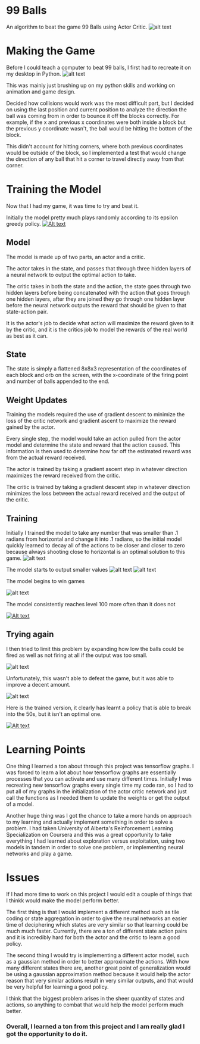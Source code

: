 # 99 Balls
An algorithm to beat the game 99 Balls using Actor Critic.
![alt text](Ballz.png)


# Making the Game
Before I could teach a computer to beat 99 balls, I first had to recreate it on my desktop in Python.
![alt text](99Balls.png)

This was mainly just brushing up on my python skills and working on animation and game design.

Decided how collisions would work was the most difficult part, but I decided on using the last position and current position to analyze the direction the ball was coming from in order to bounce it off the blocks correctly.
For example, if the x and previous x coordinates were both inside a block but the previous y coordinate wasn't, the ball would be hitting the bottom of the block.

This didn't account for hitting corners, where both previous coordinates would be outside of the block, so I implemented a test that would change the direction of any ball that hit a corner to travel directly away from that corner.

# Training the Model
Now that I had my game, it was time to try and beat it. 

Initially the model pretty much plays randomly according to its epsilon greedy policy.
[![Alt text](https://img.youtube.com/vi/cZT-lTS1rxA/0.jpg)](https://www.youtube.com/watch?v=cZT-lTS1rxA)

## Model
The model is made up of two parts, an actor and a critic.

The actor takes in the state, and passes that through three hidden layers of a neural network to output the optimal action to take.

The critic takes in both the state and the action, the state goes through two hidden layers before being concatenated with the action that goes through one hidden layers, after they are joined they go through one hidden layer before the neural network outputs the reward that should be given to that state-action pair.

It is the actor's job to decide what action will maximize the reward given to it by the critic, and it is the critics job to model the rewards of the real world as best as it can.

## State

The state is simply a flattened 8x8x3 representation of the coordinates of each block and orb on the screen, with the x-coordinate of the firing point and number of balls appended to the end.
## Weight Updates

Training the models required the use of gradient descent to minimize the loss of the critic network and gradient ascent to maximize the reward gained by the actor.

Every single step, the model would take an action pulled from the actor model and determine the state and reward that the action caused. This information is then used to determine how far off the estimated reward was from the actual reward received.

The actor is trained by taking a gradient ascent step in whatever direction maximizes the reward received from the critic.

The critic is trained by taking a gradient descent step in whatever direction minimizes the loss between the actual reward received and the output of the critic.
## Training

Initially I trained the model to take any number that was smaller than .1 radians from horizontal and change it into .1 radians, so the initial model quickly learned to decay all of the actions to be closer and closer to zero because always shooting close to horizontal is an optimal solution to this game.
![alt text](Figure_1.png)

The model starts to output smaller values
![alt text](Figure_3.png)
![alt text](Figure_4.png)

The model begins to win games

![alt text](Figure_5.png)

The model consistently reaches level 100 more often than it does not

[![Alt text](https://img.youtube.com/vi/4Bgjwa5AvoY/0.jpg)](https://www.youtube.com/watch?v=4Bgjwa5AvoY)

## Trying again

I then tried to limit this problem by expanding how low the balls could be fired as well as not firing at all if the output was too small.

![alt text](Training.png)

Unfortunately, this wasn't able to defeat the game, but it was able to improve a decent amount.

![alt text](Trained.png)

Here is the trained version, it clearly has learnt a policy that is able to break into the 50s, but it isn't an optimal one.

[![Alt text](https://img.youtube.com/vi/4X0AL9TKNoU/0.jpg)](https://www.youtube.com/watch?v=4X0AL9TKNoU)

# Learning Points
One thing I learned a ton about through this project was tensorflow graphs. I was forced to learn a lot about how tensorflow graphs are essentially processes that you can activate and use many different times. Initially I was recreating new tensorflow graphs every single time my code ran, so I had to put all of my graphs in the initialization of the actor critic network and just call the functions as I needed them to update the weights or get the output of a model.

Another huge thing was I got the chance to take a more hands on approach to my learning and actually implement something in order to solve a problem. I had taken University of Alberta's Reinforcement Learning Specialization on Coursera and this was a great opportunity to take everything I had learned about exploration versus exploitation, using two models in tandem in order to solve one problem, or implementing neural networks and play a game.

# Issues  

If I had more time to work on this project I would edit a couple of things that I thinkk would make the model perform better.

The first thing is that I would implement a different method such as tile coding or state aggregation in order to give the neural networks an easier time of deciphering which states are very similar so that learning could be much much faster. Currently, there are a ton of different state action pairs and it is incredibly hard for both the actor and the critic to learn a good policy.

The second thing I would try is implementing a different actor model, such as a gaussian method in order to better approximate the actions. With how many different states there are, another great point of generalization would be using a gaussian approximation method because it would help the actor reason that very similar actions result in very similar outputs, and that would be very helpful for learning a good policy.

I think that the biggest problem arises in the sheer quantity of states and actions, so anything to combat that would help the model perform much better.


### Overall, I learned a ton from this project and I am really glad I got the opportunity to do it.
